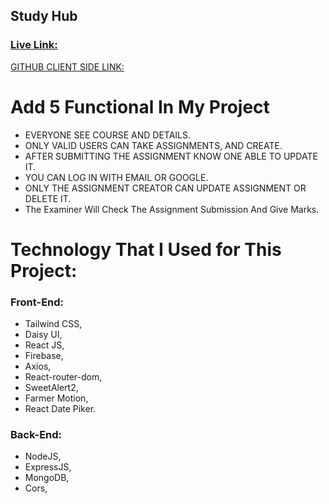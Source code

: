 ## Study Hub


### [Live Link:](https://breezy-recess.surge.sh "WEB LINK")

[GITHUB CLIENT SIDE LINK:](https://github.com/taskinahmadalfaruqe/Study-Hub "GITHUB CLIENT SIDE LINK")



# Add 5 Functional In My Project
* EVERYONE SEE COURSE AND DETAILS.
* ONLY VALID USERS CAN TAKE ASSIGNMENTS, AND CREATE.
* AFTER SUBMITTING THE ASSIGNMENT KNOW ONE ABLE TO UPDATE IT.
* YOU CAN LOG IN WITH EMAIL OR GOOGLE.
* ONLY THE ASSIGNMENT CREATOR CAN UPDATE ASSIGNMENT OR DELETE IT.
* The Examiner Will Check The Assignment Submission And Give Marks.

# Technology That I Used for This Project:
### Front-End:
* Tailwind CSS,
* Daisy UI,
* React JS,
* Firebase,
* Axios,
* React-router-dom,
* SweetAlert2,
* Farmer Motion,
* React Date Piker.
### Back-End:
* NodeJS,
* ExpressJS,
* MongoDB,
* Cors, 
